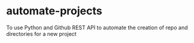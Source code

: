 # automate-projects
To use Python and Github REST API to automate the creation of repo and directories for a new project
